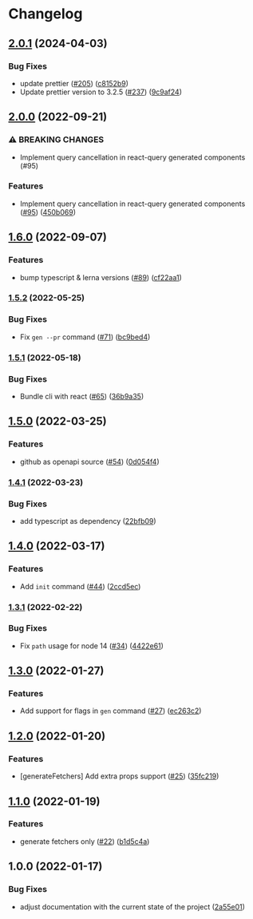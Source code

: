 # Changelog

## [2.0.1](https://github.com/fabien0102/openapi-codegen/compare/cli-v2.0.0...cli-v2.0.1) (2024-04-03)


### Bug Fixes

* update prettier ([#205](https://github.com/fabien0102/openapi-codegen/issues/205)) ([c8152b9](https://github.com/fabien0102/openapi-codegen/commit/c8152b9b303902997f399690f0a4ac753af497aa))
* Update prettier version to 3.2.5 ([#237](https://github.com/fabien0102/openapi-codegen/issues/237)) ([9c9af24](https://github.com/fabien0102/openapi-codegen/commit/9c9af24bb931b61e878c937b5608e7498d36778b))

## [2.0.0](https://github.com/fabien0102/openapi-codegen/compare/cli-v1.6.0...cli-v2.0.0) (2022-09-21)


### ⚠ BREAKING CHANGES

* Implement query cancellation in react-query generated components (#95)

### Features

* Implement query cancellation in react-query generated components ([#95](https://github.com/fabien0102/openapi-codegen/issues/95)) ([450b069](https://github.com/fabien0102/openapi-codegen/commit/450b0696073746615d61ab66a7f09de337139a00))

## [1.6.0](https://github.com/fabien0102/openapi-codegen/compare/cli-v1.5.2...cli-v1.6.0) (2022-09-07)


### Features

* bump typescript & lerna versions ([#89](https://github.com/fabien0102/openapi-codegen/issues/89)) ([cf22aa1](https://github.com/fabien0102/openapi-codegen/commit/cf22aa1b999b86934ec907aa37dc53477ed0a3e2))

### [1.5.2](https://github.com/fabien0102/openapi-codegen/compare/cli-v1.5.1...cli-v1.5.2) (2022-05-25)


### Bug Fixes

* Fix `gen --pr` command ([#71](https://github.com/fabien0102/openapi-codegen/issues/71)) ([bc9bed4](https://github.com/fabien0102/openapi-codegen/commit/bc9bed4dfad6820556709736db43357d657dbda2))

### [1.5.1](https://github.com/fabien0102/openapi-codegen/compare/cli-v1.5.0...cli-v1.5.1) (2022-05-18)


### Bug Fixes

* Bundle cli with react ([#65](https://github.com/fabien0102/openapi-codegen/issues/65)) ([36b9a35](https://github.com/fabien0102/openapi-codegen/commit/36b9a35652b8adb95e70e8bffca0683ff11281d9))

## [1.5.0](https://github.com/fabien0102/openapi-codegen/compare/cli-v1.4.1...cli-v1.5.0) (2022-03-25)


### Features

* github as openapi source ([#54](https://github.com/fabien0102/openapi-codegen/issues/54)) ([0d054f4](https://github.com/fabien0102/openapi-codegen/commit/0d054f488dfa660f647007002fd80b6ae242b784))

### [1.4.1](https://github.com/fabien0102/openapi-codegen/compare/cli-v1.4.0...cli-v1.4.1) (2022-03-23)


### Bug Fixes

* add typescript as dependency ([22bfb09](https://github.com/fabien0102/openapi-codegen/commit/22bfb091e1617318a38e206d5f88fe3594e0f571))

## [1.4.0](https://github.com/fabien0102/openapi-codegen/compare/cli-v1.3.1...cli-v1.4.0) (2022-03-17)


### Features

* Add `init` command ([#44](https://github.com/fabien0102/openapi-codegen/issues/44)) ([2ccd5ec](https://github.com/fabien0102/openapi-codegen/commit/2ccd5ec45c4bc27908c45a16002afef04f92ed96))

### [1.3.1](https://github.com/fabien0102/openapi-codegen/compare/cli-v1.3.0...cli-v1.3.1) (2022-02-22)

### Bug Fixes

- Fix `path` usage for node 14 ([#34](https://github.com/fabien0102/openapi-codegen/issues/34)) ([4422e61](https://github.com/fabien0102/openapi-codegen/commit/4422e61b317ffd4d3aa0b30340592063c4a222cc))

## [1.3.0](https://github.com/fabien0102/openapi-codegen/compare/cli-v1.2.0...cli-v1.3.0) (2022-01-27)

### Features

- Add support for flags in `gen` command ([#27](https://github.com/fabien0102/openapi-codegen/issues/27)) ([ec263c2](https://github.com/fabien0102/openapi-codegen/commit/ec263c2f55e4cc4fcb1bc427bf2c9fd1152f640d))

## [1.2.0](https://github.com/fabien0102/openapi-codegen/compare/cli-v1.1.0...cli-v1.2.0) (2022-01-20)

### Features

- [generateFetchers] Add extra props support ([#25](https://github.com/fabien0102/openapi-codegen/issues/25)) ([35fc219](https://github.com/fabien0102/openapi-codegen/commit/35fc219d9c644becdf38b0b3e38e1512d095d2d0))

## [1.1.0](https://github.com/fabien0102/openapi-codegen/compare/cli-v1.0.0...cli-v1.1.0) (2022-01-19)

### Features

- generate fetchers only ([#22](https://github.com/fabien0102/openapi-codegen/issues/22)) ([b1d5c4a](https://github.com/fabien0102/openapi-codegen/commit/b1d5c4a6cc104904f4bc72777974973cdda7832d))

## 1.0.0 (2022-01-17)

### Bug Fixes

- adjust documentation with the current state of the project ([2a55e01](https://github.com/fabien0102/openapi-codegen/commit/2a55e0119e1155c0280cd16e5cee95b39e9e7bca))
